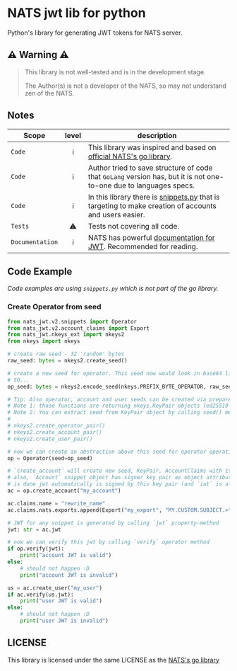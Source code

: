 # NATS jwt lib for python

Python's library for generating JWT tokens for NATS server.

## ⚠️ Warning ⚠️
> This library is not well-tested and is in the development stage.
> 
> The Author(s) is not a developer of the NATS, so may not understand zen of the NATS.

## Notes

| Scope           | level | description                                                                                                                              |
|-----------------|:-----:|------------------------------------------------------------------------------------------------------------------------------------------|
| `Code`          |  ℹ️   | This library was inspired and based on [official NATS's go library](https://github.com/nats-io/jwt).                                     |
| `Code`          |  ℹ️   | Author tried to save structure of code that `GoLang` version has, but it is not one-to-one due to languages specs.                       |
| `Code`          |  ℹ️   | In this library there is [snippets.py](nats_jwt/v2/snippets.py) that is targeting to make creation of accounts and users easier.         |
| `Tests`         |  ⚠️   | Tests not covering all code.                                                                                                             |
| `Documentation` |  ℹ️   | NATS has powerful [documentation for JWT](https://docs.nats.io/running-a-nats-service/nats_admin/security/jwt). Recommended for reading. |

## Code Example

_Code examples are using `snippets.py` which is not part of the go library._

### Create Operator from seed
```python
from nats_jwt.v2.snippets import Operator
from nats_jwt.v2.account_claims import Export
from nats_jwt.nkeys_ext import nkeys2
from nkeys import nkeys

# create raw seed - 32 'random' bytes
raw_seed: bytes = nkeys2.create_seed()

# create a new seed for operator. This seed now would look in base64 like:
# SO...
op_seed: bytes = nkeys2.encode_seed(nkeys.PREFIX_BYTE_OPERATOR, raw_seed)

# Tip: Also operator, account and user seeds can be created via prepared functions
# Note 1: those functions are returning nkeys.KeyPair objects (ed25519 generated keys)
# Note 2: You can extract seed from KeyPair object by calling seed() method
#
# nkeys2.create_operator_pair()
# nkeys2.create_account_pair()
# nkeys2.create_user_pair()

# now we can create an abstraction above this seed for operator operations
op = Operator(seed=op_seed)

# `create_account` will create new seed, KeyPair, AccountClaims with issuer set to operator's public key
# also, `Account` snippet object has signer key pair as object attribute (`_skp`) and when jwt generation
# is done jwt automatically is signed by this key pair (and `iat` is also set to current time).
ac = op.create_account("my_account")

ac.claims.name = "rewrite_name"
ac.claims.nats.exports.append(Export("my_export", "MY.CUSTOM.SUBJECT.>"))

# JWT for any snippet is generated by calling `jwt` property-method
jwt: str = ac.jwt

# now we can verify this jwt by calling `verify` operator method
if op.verify(jwt):
    print("account JWT is valid")
else:
    # should not happen :D
    print("account JWT is invalid")

us = ac.create_user("my_user")
if ac.verify(us.jwt):
    print("user JWT is valid")
else:
    # should not happen :D
    print("user JWT is invalid")
```

## LICENSE
This library is licensed under the same LICENSE as the [NATS's go library](https://github.com/nats-io/jwt)
